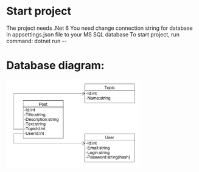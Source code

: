 <h1>Start project</h1>
The project needs .Net 6
You need change connection string for database in appsettings.json file to your MS SQL database
To start project, run command: dotnet run
--
<h1>Database diagram:</h1>
<img src="Docs/forum-mvc-db.png" alt="drawing" width="350"/>
